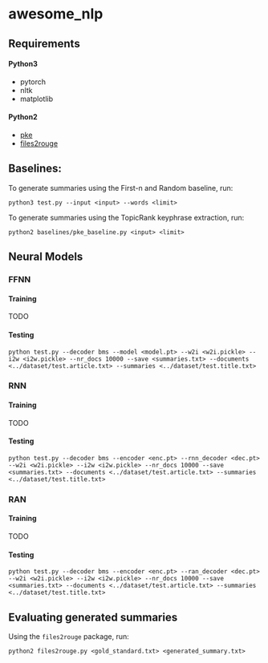 # awesome_nlp
## Requirements
#### Python3
- pytorch
- nltk
- matplotlib

#### Python2
- [pke](https://github.com/boudinfl/pke)
- [files2rouge](https://github.com/pltrdy/files2rouge)

## Baselines:
To generate summaries using the First-n and Random baseline, run:
```
python3 test.py --input <input> --words <limit>
```

To generate summaries using the TopicRank keyphrase extraction, run:
```
python2 baselines/pke_baseline.py <input> <limit>
```

## Neural Models
### FFNN
#### Training
TODO
#### Testing
```
python test.py --decoder bms --model <model.pt> --w2i <w2i.pickle> --i2w <i2w.pickle> --nr_docs 10000 --save <summaries.txt> --documents <../dataset/test.article.txt> --summaries <../dataset/test.title.txt>
```

### RNN
#### Training
TODO
#### Testing
```
python test.py --decoder bms --encoder <enc.pt> --rnn_decoder <dec.pt> --w2i <w2i.pickle> --i2w <i2w.pickle> --nr_docs 10000 --save <summaries.txt> --documents <../dataset/test.article.txt> --summaries <../dataset/test.title.txt>
```

### RAN
#### Training
TODO
#### Testing
```
python test.py --decoder bms --encoder <enc.pt> --ran_decoder <dec.pt> --w2i <w2i.pickle> --i2w <i2w.pickle> --nr_docs 10000 --save <summaries.txt> --documents <../dataset/test.article.txt> --summaries <../dataset/test.title.txt>
```

## Evaluating generated summaries
Using the `files2rouge` package, run:
```
python2 files2rouge.py <gold_standard.txt> <generated_summary.txt>
```
